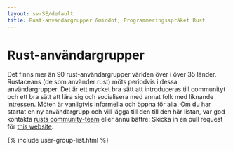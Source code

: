 ```yaml
---
layout: sv-SE/default
title: Rust-användargrupper &middot; Programmeringsspråket Rust
---
```


# Rust-användargrupper

Det finns mer än 90 rust-användargrupper världen över i över 35 länder.
Rustaceans (de som använder rust) möts periodvis i dessa användargrupper.
Det är ett mycket bra sätt att introduceras till communityt och ett bra sätt
att lära sig och socialisera med annat folk med liknande intressen. Möten är
vanligtvis informella och öppna för alla. Om du har startat en ny användargrupp
och vill lägga till den till den här listan, var god kontakta
[rusts community-team](./team.html#Community-team) eller ännu bättre:
Skicka in en pull request för [this website](https://github.com/rust-lang/rust-www/blob/master/_data/usergroups.yml).

{% include user-group-list.html %}
